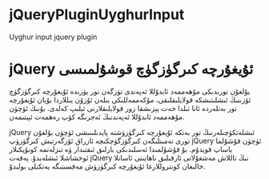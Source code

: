 jQueryPluginUyghurInput
=======================

Uyghur input jquery plugin


jQuery ئۇيغۇرچە كىرگۈزگۈچ قوشۇلمىسى
===================================

يۇلغۇن تورىدىكى مۇھەممەد ئابدۇللا ئەپەندى تۈزگەن تور يۈزىدە ئۇيغۇرچە كىرگۈزگۈچ ئۆزىنىڭ ئىشلىتىشكە قولايلىقلىقى، مۇكەممەللىكى بىلەن ئۇزۇن يىللاردا بۇيان ئۇيغۇرچە تور بەتلەردە ئانا تىلدا خەت يېزىشقا زور قولايلىقلارنى ئېلىپ كەلدى. بۇنىڭ ئۈچۈن مۇھەممەد ئابدۇللا ئەپەندنىڭ ئەجرىگە كۆپ رەھمەت ئېيتىمەن.

jQuery ئىشلەتكۈچىلەرنىڭ تور بەتكە ئۇيغۇرچە كىرگۈزۈشتە پايدىلىنىشى ئۈچۈن يۇلغۇن تورى تەمىنلىگەن كىرگۈزگۈچكىچە ئازراق ئۆزگەرتىش كىرگۈزۈپ jQuery ئۈچۈن قۇشۇلما ياساپ قويدۇم.
بۇ قۇشۇلمىدا ئەسلىدىكى بارلىق ئىقتىدار ۋە تىزلەتمە كونۇپكىلار ئوخشاشلا ئىشلەيدۇ. پەقەت jQuery  نىڭ تاللاش مەشغۇلاتى ئارقىلىق ناھايىتى ئاسانلا خالىغان كونتروللارغا ئۇيغۇرچە كىرگۈزۈش مەقسىتىگە يەتكىلى بولىدۇ.
